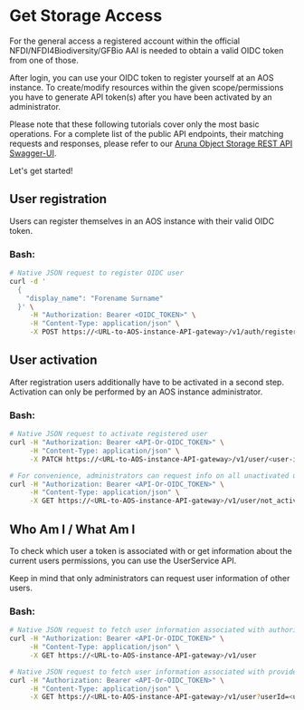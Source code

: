 
# Get Storage Access

For the general access a registered account within the official NFDI/NFDI4Biodiversity/GFBio AAI is needed to obtain a valid OIDC token from one of those.

After login, you can use your OIDC token to register yourself at an AOS instance. 
To create/modify resources within the given scope/permissions you have to generate API token(s) after you have been activated by an administrator.

Please note that these following tutorials cover only the most basic operations. 
For a complete list of the public API endpoints, their matching requests and responses, please refer to our [Aruna Object Storage REST API Swagger-UI](https://api.aruna.nfdi-dev.gi.denbi.de/swagger-ui/).

Let's get started!


## User registration

Users can register themselves in an AOS instance with their valid OIDC token.

### Bash:
```bash
# Native JSON request to register OIDC user
curl -d '
  {
    "display_name": "Forename Surname"
  }' \
     -H "Authorization: Bearer <OIDC_TOKEN>" \
     -H "Content-Type: application/json" \
     -X POST https://<URL-to-AOS-instance-API-gateway>/v1/auth/register
```


## User activation

After registration users additionally have to be activated in a second step.
Activation can only be performed by an AOS instance administrator.

### Bash:
```bash
# Native JSON request to activate registered user
curl -H "Authorization: Bearer <API-Or-OIDC_TOKEN>" \
     -H "Content-Type: application/json" \
     -X PATCH https://<URL-to-AOS-instance-API-gateway>/v1/user/<user-id>/activate

# For convenience, administrators can request info on all unactivated users at once
curl -H "Authorization: Bearer <API-Or-OIDC_TOKEN>" \
     -H "Content-Type: application/json" \
     -X GET https://<URL-to-AOS-instance-API-gateway>/v1/user/not_activated
```


## Who Am I / What Am I

To check which user a token is associated with or get information about the current users permissions, you can use the UserService API.

Keep in mind that only administrators can request user information of other users.

### Bash:
```bash
# Native JSON request to fetch user information associated with authorization token
curl -H "Authorization: Bearer <API-Or-OIDC_TOKEN>" \
     -H "Content-Type: application/json" \
     -X GET https://<URL-to-AOS-instance-API-gateway>/v1/user
```

```bash
# Native JSON request to fetch user information associated with provided user id
curl -H "Authorization: Bearer <API-Or-OIDC_TOKEN>" \
     -H "Content-Type: application/json" \
     -X GET https://<URL-to-AOS-instance-API-gateway>/v1/user?userId=<user-id>
```
